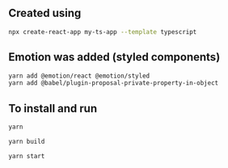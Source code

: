 ## Created using

```Bash
npx create-react-app my-ts-app --template typescript
```

## Emotion was added (styled components)

```Bash
yarn add @emotion/react @emotion/styled
yarn add @babel/plugin-proposal-private-property-in-object
```

## To install and run

```Bash
yarn
```
```Bash
yarn build
```
```Bash
yarn start
```